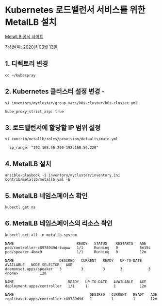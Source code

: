 # Kubernetes 로드밸런서 서비스를 위한 MetalLB 설치
[MetalLB 공식 사이트](https://metallb.universe.tf)

작성날짜: 2020년 03월 13일  

## 1. 디렉토리 변경
```
cd ~/kubespray
```

## 2. Kubernetes 클러스터 설정 변경 - 
```
vi inventory/mycluster/group_vars/k8s-cluster/k8s-cluster.yml

kube_proxy_strict_arp: true
```

## 3. 로드밸런서에 할당할 IP 범위 설정
```
vi contrib/metallb/roles/provision/defaults/main.yml

  ip_range: "192.168.56.200-192.168.56.220"
```

## 4. MetalLB 설치
```
ansible-playbook -i inventory/mycluster/inventory.ini contrib/metallb/metallb.yml -b
```

## 5. MetalLB 네임스페이스 확인
```
kubectl get ns
```

## 6. MetalLB 네임스페이스의 리소스 확인
```
kubectl get all -n metallb-system

NAME                             READY   STATUS    RESTARTS   AGE
pod/controller-c89789d9d-twqww   1/1     Running   0          5m15s
pod/speaker-4bmx9                1/1     Running   0          12m

NAME                     DESIRED   CURRENT   READY   UP-TO-DATE   AVAILABLE   NODE SELECTOR   AGE
daemonset.apps/speaker   3         3         3       3            3           <none>          12m

NAME                         READY   UP-TO-DATE   AVAILABLE   AGE
deployment.apps/controller   1/1     1            1           12m

NAME                                   DESIRED   CURRENT   READY   AGE
replicaset.apps/controller-c89789d9d   1         1         1       12m
```
